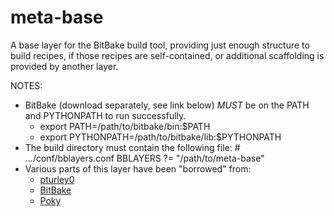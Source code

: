# meta-base

A base layer for the BitBake build tool, providing just enough structure to build recipes, if those recipes are
self-contained, or additional scaffolding is provided by another layer.

NOTES:

+ BitBake (download separately, see link below) _MUST_ be on the PATH and PYTHONPATH to run successfully.
  + export PATH=/path/to/bitbake/bin:$PATH
  + export PYTHONPATH=/path/to/bitbake/lib:$PYTHONPATH
+ The build directory must contain the following file:
        \# .../conf/bblayers.conf
        BBLAYERS ?= "/path/to/meta-base"
+ Various parts of this layer have been "borrowed" from:
  + [pturley0](https://github.com/pturley0/bitbake-hello-world)
  + [BitBake](http://git.openembedded.org/bitbake)
  + [Poky](http://git.yoctoproject.org/cgit/cgit.cgi/poky/)
